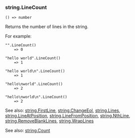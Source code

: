 ### string.LineCount

``` suneido
() => number
```

Returns the number of lines in the string.

For example:

``` suneido
"".LineCount()
    => 0

"hello world".LineCount()
    => 1

"hello world\n".LineCount()
    => 1

"hello\nworld".LineCount()
    => 2

"hello\nworld\n".LineCount()
    => 2
```


See also:
[string.FirstLine](<string.FirstLine.md>),
[string.ChangeEol](<string.ChangeEol.md>),
[string.Lines](<string.Lines.md>),
[string.LineAtPosition](<string.LineAtPosition.md>),
[string.LineFromPosition](<string.LineFromPosition.md>),
[string.NthLine](<string.NthLine.md>),
[string.RemoveBlankLines](<string.RemoveBlankLines.md>),
[string.WrapLines](<string.WrapLines.md>)



See also:
[string.Count](<string.Count.md>)
